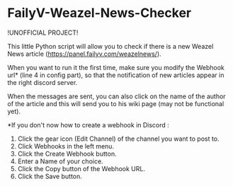 # FailyV-Weazel-News-Checker
!UNOFFICIAL PROJECT!

This little Python script will allow you to check if there is a new Weazel News article (https://panel.failyv.com/weazelnews/).

When you want to run it the first time, make sure you modify the Webhook url* (line 4 in config part), so that the notification of new articles appear in the right discord server.

When the messages are sent, you can also click on the name of the author of the article and this will send you to his wiki page (may not be functional yet).

*If you don't now how to create a webhook in Discord :
1. Click the gear icon (Edit Channel) of the channel you want to post to.
2. Click Webhooks in the left menu.
3. Click the Create Webhook button.
4. Enter a Name of your choice.
5. Click the Copy button of the Webhook URL.
6. Click the Save button.
